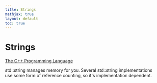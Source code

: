 ```yaml
---
title: Strings
mathjax: true
layout: default
toc: true
---
```



# Strings

[The C++ Programming Language](Introduction.html)



std::string manages memory for you. Several std::string implementations use some form of reference counting, so it's implementation dependent.

